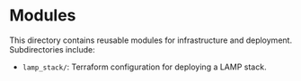# Modules

This directory contains reusable modules for infrastructure and deployment. Subdirectories include:

- `lamp_stack/`: Terraform configuration for deploying a LAMP stack.
